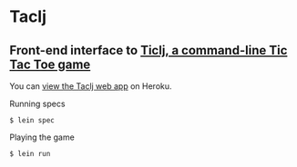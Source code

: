 # Taclj

## Front-end interface to [Ticlj, a command-line Tic Tac Toe game][1]

You can [view the Taclj web app][2] on Heroku.

Running specs

    $ lein spec

Playing the game

    $ lein run


[1]: http://github.com/spadin/ticlj
[2]: http://taclj.herokuapp.com
